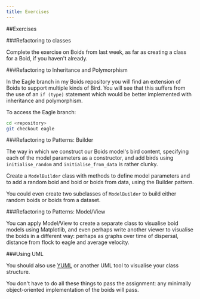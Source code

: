 ```yaml
---
title: Exercises
---
```


##Exercises

###Refactoring to classes

Complete the exercise on Boids from last week, as far as creating a class for a Boid, if you haven't already.

###Refactoring to Inheritance and Polymorphism

In the Eagle branch in my Boids repository you will find an extension of Boids to support multiple kinds of Bird.
You will see that this suffers from the use of an `if (type)` statement which would be
better implemented with inheritance and polymorphism.

To access the Eagle branch:

``` bash
cd <repository>
git checkout eagle
```

###Refactoring to Patterns: Builder

The way in which we construct our Boids model's bird content, specifying each of the
model parameters as a constructor, and add birds using `initialise_random`
and `initialise_from_data` is rather clunky.

Create a `ModelBuilder` class with methods to define model parameters and to
add a random boid and boid or boids from data, using the Builder pattern.

You could even create two subclasses of `ModelBuilder` to build either random boids
or boids from a dataset.

###Refactoring to Patterns: Model/View

You can apply Model/View to create a separate class to visualise boid models using Matplotlib,
and even perhaps write another viewer to visualise the boids in a different way: perhaps as graphs over time
of dispersal, distance from flock to eagle and average velocity.

###Using UML

You should also use [YUML](http://yuml.me) or another UML tool to visualise your class structure.

You don't have to do all these things to pass the assignment: any minimally object-oriented implementation of the boids
will pass.


